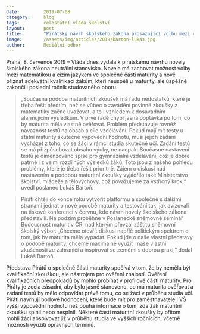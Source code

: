 ```yaml
---
date:         2019-07-08
category:     blog
tags:         celostátní vláda školství
layout:       post
title:        "Pirátský návrh školského zákona prosazující volbu mezi cizím jazykem a matematikou prošel vládou"
image:        /assets/img/articles/2019/barton-lukas.jpg
author:       Mediální odbor
---
```



Praha, 8. července 2019 – Vláda dnes vydala k pirátskému návrhu novely školského zákona neutrální stanovisko. Novela má zachovat možnost volby mezi matematikou a cizím jazykem ve společné části maturity a nově přiznat adekvátní kvalifikaci žákům, kteří neuspěli u maturity, ale úspěšně zakončili poslední ročník studovaného oboru.   

> „Současná podoba maturitních zkoušek má řadu nedostatků, které je třeba řešit předtím, než se vůbec o zavádění povinné zkoušky z matematiky začne uvažovat, a to i vzhledem k dosavadním alarmujícím výsledkům. V prvé řadě chybí jasná poptávka po tom, co by maturita měla vlastně ověřovat. Problém představuje rovněž návaznost testů na obsah a cíle vzdělávání. Pokud mají mít testy u státní maturity skutečně výpovědní hodnotu, musí jejich zadání vycházet z toho, co se žáci v rámci studia skutečně učí. Zadání testů se má přizpůsobovat obsahu výuky, ne naopak. Současné nastavení testů je dimenzováno spíše pro gymnaziální vzdělávání, což je dobře patrné i z velmi rozdílných výsledků žáků. Toto jsou z našeho pohledu problémy, které je třeba řešit prioritně. Zájem o diskusi nad nastavením a podobou maturitní zkoušky vyjádřilo také Ministerstvo školství, mládeže a tělovýchovy, což považujeme za vstřícný krok,“ uvedl poslanec Lukáš Bartoň.

> Piráti chtějí do konce roku vytvořit platformu a společně s dalšími stranami jednat o nové podobě maturity a testování tak, jak avizovali na tiskové konferenci v červnu, kde návrh novely školského zákona představili. Na podzim proběhne v Poslanecké sněmovně seminář Budoucnost maturit v ČR, nad kterým převzal záštitu sněmovní školský výbor. „Chceme otevřít diskusi napříč politickým spektrem o tom, jak by maturita měla vypadat. Pokud jde o naše vlastní představy o podobě maturity, chceme maximálně využít i naše vlastní zkušenosti ze zahraničí a inspirovat se zeměmi s dobrou praxí,” dodal Lukáš Bartoň.

Představa Pirátů o společné části maturity spočívá v tom, že by neměla být kvalifikační zkouškou, ale nástrojem pro ověření znalostí. Ověření kvalifikačních předpokladů by mohlo probíhat v profilové části maturity. Pro Piráty je zcela zásadní, aby bylo jasně stanoveno, co má maturita ověřovat a zadání testů by mělo odpovídat právě tomu, co se žáci v průběhu studia učí. Piráti navrhují bodové hodnocení, které bude mít pro zaměstnavatele i VŠ vyšší výpovědní hodnotu než pouhá informace o tom, zda žák maturitní zkoušku splnil nebo nesplnil. Některé části maturitní zkoušky by přitom mohli žáci absolvovat již v průběhu studia ve vyšších ročnících, včetně možnosti využití opravných termínů.
